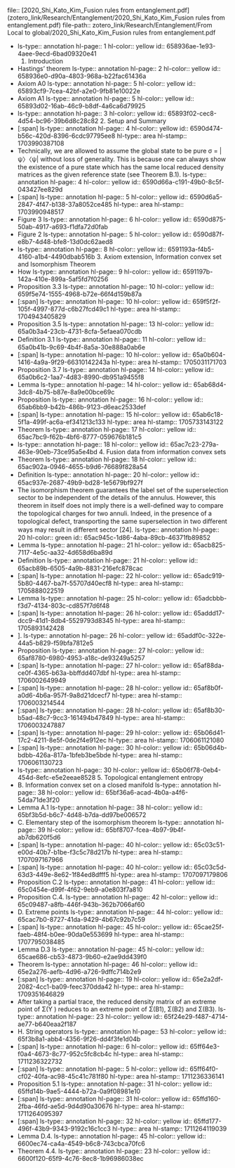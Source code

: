 file:: [2020_Shi_Kato_Kim_Fusion rules from entanglement.pdf](zotero_link/Research/Entanglement/2020_Shi_Kato_Kim_Fusion rules from entanglement.pdf)
file-path:: zotero_link/Research/Entanglement/From Local to global/2020_Shi_Kato_Kim_Fusion rules from entanglement.pdf

- ls-type:: annotation
  hl-page:: 1
  hl-color:: yellow
  id:: 658936ae-1e93-4aee-9ecd-6bad09320e41
  1. Introduction
- Hastings’ theorem
  ls-type:: annotation
  hl-page:: 2
  hl-color:: yellow
  id:: 658936e0-d90a-4803-968a-b22fac61436a
- Axiom A0
  ls-type:: annotation
  hl-page:: 5
  hl-color:: yellow
  id:: 65893cf9-7cea-42bf-a2e0-9fb81e10022e
- Axiom A1
  ls-type:: annotation
  hl-page:: 5
  hl-color:: yellow
  id:: 65893d02-16ab-46c9-b8df-4a6ca6d79925
- ls-type:: annotation
  hl-page:: 3
  hl-color:: yellow
  id:: 65893f02-cec8-4d54-bc96-39b6d8c28c82
  2. Setup and Summary
- [:span]
  ls-type:: annotation
  hl-page:: 4
  hl-color:: yellow
  id:: 6590d474-b56c-420d-8396-6cdc97795ee8
  hl-type:: area
  hl-stamp:: 1703990387108
- Technically, we are allowed to assume the global state to be pure σ = |ψ〉〈ψ| without loss of generality. This is because one can always show the existence of a pure state which has the same local reduced density matrices as the given reference state (see Theorem B.1).
  ls-type:: annotation
  hl-page:: 4
  hl-color:: yellow
  id:: 6590d66a-c191-49b0-8c5f-043427ee829d
- [:span]
  ls-type:: annotation
  hl-page:: 5
  hl-color:: yellow
  id:: 6590d6a5-2847-4f47-b138-37a8052ce485
  hl-type:: area
  hl-stamp:: 1703990948517
- Figure 3
  ls-type:: annotation
  hl-page:: 6
  hl-color:: yellow
  id:: 6590d875-50ab-4917-a693-f1dfa72d0fab
- Figure 2
  ls-type:: annotation
  hl-page:: 5
  hl-color:: yellow
  id:: 6590d87f-e8b7-4d48-bfe8-13d0dc62aed8
- ls-type:: annotation
  hl-page:: 8
  hl-color:: yellow
  id:: 6591193a-f4b5-4160-a1b4-4490dbab516b
  3. Axiom extension, Information convex set and Isomorphism Theorem
- How
  ls-type:: annotation
  hl-page:: 9
  hl-color:: yellow
  id:: 6591197b-142a-410e-899a-5af5fd7f0256
- Proposition 3.3
  ls-type:: annotation
  hl-page:: 10
  hl-color:: yellow
  id:: 659f5e74-1555-4968-b72e-66f4d159b87a
- [:span]
  ls-type:: annotation
  hl-page:: 10
  hl-color:: yellow
  id:: 659f5f2f-105f-4997-877d-c6b27fcd49c1
  hl-type:: area
  hl-stamp:: 1704943405829
- Proposition 3.5
  ls-type:: annotation
  hl-page:: 13
  hl-color:: yellow
  id:: 65a0b3a4-23cb-4731-8cfa-5efaea070cdb
- Deﬁnition 3.1
  ls-type:: annotation
  hl-page:: 11
  hl-color:: yellow
  id:: 65a0b41b-9c69-4b4f-8a5a-30e888a0ab6e
- [:span]
  ls-type:: annotation
  hl-page:: 10
  hl-color:: yellow
  id:: 65a0b604-1416-4a9a-9f29-66310142243a
  hl-type:: area
  hl-stamp:: 1705031171703
- Proposition 3.7
  ls-type:: annotation
  hl-page:: 14
  hl-color:: yellow
  id:: 65a0b6c2-1aa7-4d83-8990-db951a9455f8
- Lemma
  ls-type:: annotation
  hl-page:: 14
  hl-color:: yellow
  id:: 65ab68d4-3dc8-4b75-b87e-8a9e00bce69c
- Proposition
  ls-type:: annotation
  hl-page:: 16
  hl-color:: yellow
  id:: 65ab6bb9-b42b-486b-9123-d6eac2533def
- [:span]
  ls-type:: annotation
  hl-page:: 15
  hl-color:: yellow
  id:: 65ab6c18-5f1a-499f-ac6a-ef341213c133
  hl-type:: area
  hl-stamp:: 1705733143122
- Theorem
  ls-type:: annotation
  hl-page:: 17
  hl-color:: yellow
  id:: 65ac7bc9-f62b-4bf6-8777-059676b181c5
- ls-type:: annotation
  hl-page:: 18
  hl-color:: yellow
  id:: 65ac7c23-279a-463e-90eb-73ce95a5e4bd
  4. Fusion data from information convex sets
- Theorem
  ls-type:: annotation
  hl-page:: 18
  hl-color:: yellow
  id:: 65ac902a-0946-4655-b9d6-76689f828a54
- Deﬁnition
  ls-type:: annotation
  hl-page:: 20
  hl-color:: yellow
  id:: 65ac937e-2687-49b9-bd28-1e5679bf927f
- The isomorphism theorem guarantees the label set of the superselection sector to be independent of the details of the annulus. However, this theorem in itself does not imply there is a well-deﬁned way to compare the topological charges for two annuli. Indeed, in the presence of a topological defect, transporting the same superselection in two diﬀerent ways may result in diﬀerent sector [24].
  ls-type:: annotation
  hl-page:: 20
  hl-color:: green
  id:: 65ac945c-1d86-4aba-89cb-46371fb89852
- Lemma
  ls-type:: annotation
  hl-page:: 21
  hl-color:: yellow
  id:: 65acb825-7117-4e5c-aa32-4d658d6ba89d
- Deﬁnition
  ls-type:: annotation
  hl-page:: 21
  hl-color:: yellow
  id:: 65acb89b-6505-4a9b-8831-216efc878cac
- [:span]
  ls-type:: annotation
  hl-page:: 22
  hl-color:: yellow
  id:: 65adc919-5b80-4467-ba7f-55707d40ecf8
  hl-type:: area
  hl-stamp:: 1705888022519
- Lemma
  ls-type:: annotation
  hl-page:: 25
  hl-color:: yellow
  id:: 65adcbbb-f3d7-4134-803c-cd857f7d6f48
- [:span]
  ls-type:: annotation
  hl-page:: 26
  hl-color:: yellow
  id:: 65addd17-dcc9-41d1-8db4-5529793d8345
  hl-type:: area
  hl-stamp:: 1705893142428
- ].
  ls-type:: annotation
  hl-page:: 26
  hl-color:: yellow
  id:: 65addf0c-322e-44a5-b829-f59bfa7812e5
- Proposition
  ls-type:: annotation
  hl-page:: 27
  hl-color:: yellow
  id:: 65af8780-6980-4953-a18c-de93249a5257
- [:span]
  ls-type:: annotation
  hl-page:: 27
  hl-color:: yellow
  id:: 65af88da-ce0f-4365-b63a-bbffdd407dbf
  hl-type:: area
  hl-stamp:: 1706002649949
- [:span]
  ls-type:: annotation
  hl-page:: 28
  hl-color:: yellow
  id:: 65af8b0f-a0d6-4b6a-957f-9a8d21dcecf7
  hl-type:: area
  hl-stamp:: 1706003214544
- [:span]
  ls-type:: annotation
  hl-page:: 28
  hl-color:: yellow
  id:: 65af8b30-b5ad-48c7-9cc3-161494b47849
  hl-type:: area
  hl-stamp:: 1706003247887
- [:span]
  ls-type:: annotation
  hl-page:: 29
  hl-color:: yellow
  id:: 65b06d41-17c2-4211-8e5f-0de2f4e912ec
  hl-type:: area
  hl-stamp:: 1706061121080
- [:span]
  ls-type:: annotation
  hl-page:: 30
  hl-color:: yellow
  id:: 65b06d4b-bdbb-426a-817a-1bfeb3be5bde
  hl-type:: area
  hl-stamp:: 1706061130723
- ls-type:: annotation
  hl-page:: 30
  hl-color:: yellow
  id:: 65b06f78-0eb4-454d-8efc-e5e2eeae8528
  5. Topological entanglement entropy
- B. Information convex set on a closed manifold
  ls-type:: annotation
  hl-page:: 38
  hl-color:: yellow
  id:: 65bf36a6-acad-4b0a-a4f6-54da71de3f20
- Lemma A.1
  ls-type:: annotation
  hl-page:: 38
  hl-color:: yellow
  id:: 65bf3b5d-b6c7-4d48-b7da-dd97be006572
- C. Elementary step of the isomorphism theorem
  ls-type:: annotation
  hl-page:: 39
  hl-color:: yellow
  id:: 65bf8707-fcea-4b97-9b4f-ab7db620f5d6
- [:span]
  ls-type:: annotation
  hl-page:: 40
  hl-color:: yellow
  id:: 65c03c51-e00d-40b7-b1be-f3c5c78d217b
  hl-type:: area
  hl-stamp:: 1707097167966
- [:span]
  ls-type:: annotation
  hl-page:: 40
  hl-color:: yellow
  id:: 65c03c5d-63d3-449e-8e62-1f84ed8dfff5
  hl-type:: area
  hl-stamp:: 1707097179806
- Proposition C.2
  ls-type:: annotation
  hl-page:: 41
  hl-color:: yellow
  id:: 65c0454e-d99f-4f62-9eb9-a0e803f7a810
- Proposition C.4.
  ls-type:: annotation
  hl-page:: 42
  hl-color:: yellow
  id:: 65c09487-a8fb-446f-943b-362b7066af60
- D. Extreme points
  ls-type:: annotation
  hl-page:: 44
  hl-color:: yellow
  id:: 65cac7b0-8727-41da-9429-4b67c92b7c59
- [:span]
  ls-type:: annotation
  hl-page:: 45
  hl-color:: yellow
  id:: 65cae25f-faeb-48f4-b0ee-90da0e553699
  hl-type:: area
  hl-stamp:: 1707795038485
- Lemma D.3
  ls-type:: annotation
  hl-page:: 45
  hl-color:: yellow
  id:: 65cae686-cb53-4873-9b60-e2ae9dd439f0
- Theorem
  ls-type:: annotation
  hl-page:: 46
  hl-color:: yellow
  id:: 65e2a276-aefb-4d96-a726-9dffc714b2e9
- [:span]
  ls-type:: annotation
  hl-page:: 19
  hl-color:: yellow
  id:: 65e2a2df-2082-4cc1-ba09-feec370dda42
  hl-type:: area
  hl-stamp:: 1709351646829
- After taking a partial trace, the reduced density matrix of an extreme point of Σ(Y ) reduces to an extreme point of Σ(B1), Σ(B2) and Σ(B3).
  ls-type:: annotation
  hl-page:: 23
  hl-color:: yellow
  id:: 65f24e29-f487-4714-ae77-b640eaa2f187
- H. String operators
  ls-type:: annotation
  hl-page:: 53
  hl-color:: yellow
  id:: 65f3b8a1-abb4-4356-9f26-dd4f3fe1d04b
- [:span]
  ls-type:: annotation
  hl-page:: 6
  hl-color:: yellow
  id:: 65ff64e3-f0a4-4673-8c77-952c5fc8cb4c
  hl-type:: area
  hl-stamp:: 1711236322732
- [:span]
  ls-type:: annotation
  hl-page:: 5
  hl-color:: yellow
  id:: 65ff64f0-cf02-40fa-ac98-45c41c781f80
  hl-type:: area
  hl-stamp:: 1711236336141
- Proposition 5.1
  ls-type:: annotation
  hl-page:: 31
  hl-color:: yellow
  id:: 65ffd14b-9ae5-4444-b72a-0a9f08981e10
- [:span]
  ls-type:: annotation
  hl-page:: 31
  hl-color:: yellow
  id:: 65ffd160-2fba-46fd-ae5d-9d4d90a30676
  hl-type:: area
  hl-stamp:: 1711264095397
- [:span]
  ls-type:: annotation
  hl-page:: 32
  hl-color:: yellow
  id:: 65ffd177-496f-43b9-9343-9192c16c1cc3
  hl-type:: area
  hl-stamp:: 1711264119039
- Lemma D.4.
  ls-type:: annotation
  hl-page:: 45
  hl-color:: yellow
  id:: 6600ec74-ca4a-4549-b6c8-743cbca70fc6
- Theorem 4.4.
  ls-type:: annotation
  hl-page:: 23
  hl-color:: yellow
  id:: 6600f120-65f9-4c76-8ec8-1b96986038ec